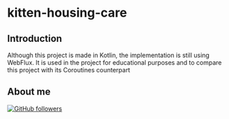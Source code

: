 # kitten-housing-care

## Introduction

Although this project is made in Kotlin, the implementation is still using WebFlux. It is used in the project for educational purposes and to compare this project with its Coroutines counterpart

## About me

[![GitHub followers](https://img.shields.io/github/followers/jesperancinha.svg?label=Jesperancinha&style=for-the-badge&logo=github&color=grey "GitHub")](https://github.com/jesperancinha)
